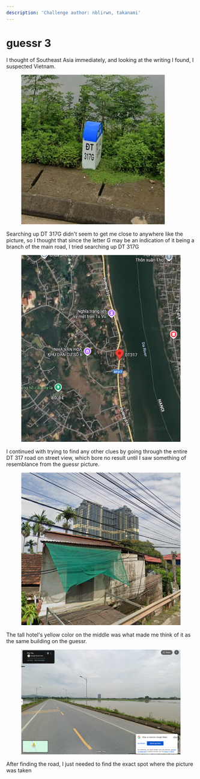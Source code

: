 ```yaml
---
description: 'Challenge author: nblirwn, takanami'
---
```


# guessr 3

I thought of Southeast Asia immediately, and looking at the writing I found, I suspected Vietnam.

<figure><img src="../../.gitbook/assets/guessr3_writing.png" alt=""><figcaption></figcaption></figure>

Searching up DT 317G didn't seem to get me close to anywhere like the picture, so I thought that since the letter G may be an indication of it being a branch of the main road, I tried searching up DT 317G

<figure><img src="../../.gitbook/assets/{6687DD57-433C-47B1-A2E8-70E9F303C696}.png" alt=""><figcaption></figcaption></figure>

I continued with trying to find any other clues by going through the entire DT 317 road on street view, which bore no result until I saw something of resemblance from the guessr picture.

<figure><img src="../../.gitbook/assets/{3D8D7E1A-485E-4C69-9AE8-8125A94F92EE}.png" alt=""><figcaption></figcaption></figure>

The tall hotel's yellow color on the middle was what made me think of it as the same building on the guessr.

<figure><img src="../../.gitbook/assets/{F3974B16-0742-4C97-8588-F0ED4C5E4B80}.png" alt=""><figcaption></figcaption></figure>

After finding the road, I just needed to find the exact spot where the picture was taken

